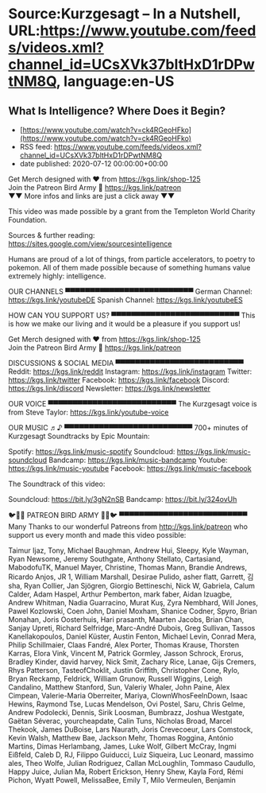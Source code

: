 # Source:Kurzgesagt – In a Nutshell, URL:https://www.youtube.com/feeds/videos.xml?channel_id=UCsXVk37bltHxD1rDPwtNM8Q, language:en-US

## What Is Intelligence? Where Does it Begin?
 - [https://www.youtube.com/watch?v=ck4RGeoHFko](https://www.youtube.com/watch?v=ck4RGeoHFko)
 - RSS feed: https://www.youtube.com/feeds/videos.xml?channel_id=UCsXVk37bltHxD1rDPwtNM8Q
 - date published: 2020-07-12 00:00:00+00:00

Get Merch designed with ❤ from https://kgs.link/shop-125  
Join the Patreon Bird Army 🐧 https://kgs.link/patreon  
▼▼ More infos and links are just a click away ▼▼

This video was made possible by a grant from the Templeton World Charity Foundation.

Sources & further reading:
https://sites.google.com/view/sourcesintelligence

Humans are proud of a lot of things, from particle accelerators, to  poetry to pokemon. All of them made possible because of something humans value extremely highly: intelligence.


OUR CHANNELS
▀▀▀▀▀▀▀▀▀▀▀▀▀▀▀▀▀▀▀▀▀▀▀▀▀▀
German Channel: https://kgs.link/youtubeDE 
Spanish Channel: https://kgs.link/youtubeES 


HOW CAN YOU SUPPORT US?
▀▀▀▀▀▀▀▀▀▀▀▀▀▀▀▀▀▀▀▀▀▀▀▀▀▀
This is how we make our living and it would be a pleasure if you support us!

Get Merch designed with ❤ from https://kgs.link/shop-125  
Join the Patreon Bird Army 🐧 https://kgs.link/patreon  


DISCUSSIONS & SOCIAL MEDIA
▀▀▀▀▀▀▀▀▀▀▀▀▀▀▀▀▀▀▀▀▀▀▀▀▀▀
Reddit:            https://kgs.link/reddit
Instagram:     https://kgs.link/instagram
Twitter:           https://kgs.link/twitter
Facebook:      https://kgs.link/facebook
Discord:          https://kgs.link/discord
Newsletter:    https://kgs.link/newsletter


OUR VOICE
▀▀▀▀▀▀▀▀▀▀▀▀▀▀▀▀▀▀▀▀▀▀▀▀▀▀
The Kurzgesagt voice is from 
Steve Taylor:  https://kgs.link/youtube-voice


OUR MUSIC ♬♪
▀▀▀▀▀▀▀▀▀▀▀▀▀▀▀▀▀▀▀▀▀▀▀▀▀▀
700+ minutes of Kurzgesagt Soundtracks by Epic Mountain:

Spotify:            https://kgs.link/music-spotify
Soundcloud:   https://kgs.link/music-soundcloud
Bandcamp:     https://kgs.link/music-bandcamp
Youtube:          https://kgs.link/music-youtube
Facebook:       https://kgs.link/music-facebook

The Soundtrack of this video:

Soundcloud:   https://bit.ly/3gN2nSB
Bandcamp:     https://bit.ly/324ovUh


🐦🐧🐤 PATREON BIRD ARMY 🐤🐧🐦
▀▀▀▀▀▀▀▀▀▀▀▀▀▀▀▀▀▀▀▀▀▀▀▀▀▀
Many Thanks to our wonderful Patreons from http://kgs.link/patreon who support us every month and made this video possible:

Taimur Ijaz, Tony, Michael Baughman, Andrew Hui, Sleepy, Kyle Wayman, Ryan Newsome, Jeremy Southgate, Anthony Stellato, Cartasiand, MabodofuTK, Manuel Mayer, Christine, Thomas Mann, Brandie Andrews, Ricardo Anjos, JR 1, William Marshall, Desirae Pulido, asher flatt, Garrett, 김sha, Ryan Collier, Jan Sjögren, Giorgio Bettineschi, Nick W, Gabriela, Calum Calder, Adam Haspel, Arthur Pemberton, mark faber, Aidan Izuagbe, Andrew Whitman, Nadia Guarracino, Murat Kuş, Zyra Nembhard, Will Jones, Pawel Kozlowski, Coen John, Daniel Moxham, Shanice Codner, Spyro, Brian Monahan, Joris Oosterhuis, Hari prasanth, Maarten Jacobs, Brian Chan, Sanjay Upreti, Richard Selfridge, Marc-André Dubois, Greg Sullivan, Tassos Kanellakopoulos, Daniel Küster, Austin Fenton, Michael Levin, Conrad Mera, Philip Schillmaier, Claas Fandré, Alex Porter, Thomas Krause, Thorsten Karras, Elora Vink, Vincent M, Patrick Gormley, Jasson Schrock, Erorus, Bradley Kinder, david harvey, Nick Smit, Zachary Rice, Lanae, Gijs Cremers, Rhys Patterson, TasteofChoklit, Justin Griffith, Christopher Cone, Rylo, Bryan Reckamp, Feldrick, William Grunow, Russell Wiggins, Leigh Candalino, Matthew Stanford, Sun, Valeriy Whaler, John Paine, Alex Cimpean, Valerie-Maria Oberreiter, Mariya, ClownWhosFeelnDown, Isaac Hewins, Raymond Tse, Lucas Mendelson, Ovi Postel, Saru, Chris Gelme, Andrew Podolecki, Dennis, Sirik Loosman, Bumbrazz, Joshua Westgate, Gaëtan Séverac, yourcheapdate, Calin Tuns, Nicholas Broad, Marcel Thekook, James DuBoise, Lars Naurath, Joris Crevecoeur, Lars Comstock, Kevin Walsh, Matthew Bae, Jackson Mehr, Thomas Roggina, António Martins, Dimas Herlambang, James, Luke Wolf, Gilbert McCray, Ingmi Eißfeld, Caleb D, RJ, Filippo Guiducci, Luiz Siqueira, Luc Leonard, massimo ales, Theo Wolfe, Julian Rodriguez, Callan McLoughlin, Tommaso Caudullo, Happy Juice, Julian Ma, Robert Erickson, Henry Shew, Kayla Ford, Rémi Pichon, Wyatt Powell, MelissaBee, Emily T, Milo Vermeulen, Benjamin

